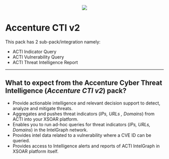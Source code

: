 <p align="center">
<img src="https://user-images.githubusercontent.com/40510780/154049555-33c436c4-ad95-4d66-bc3d-69b91d6b7c92.png"/>
</p>

# **Accenture CTI v2**
 
This pack has 2 sub-pack/integration namely:
- ACTI Indicator Query
- ACTI Vulnerability Query
- ACTI Threat Intelligence Report
_____


## **What to expect from the Accenture Cyber Threat Intelligence (_Accenture CTI v2_) pack?**
- Provide actionable intelligence and relevant decision support to detect, analyze and mitigate threats.
- Aggregates and pushes threat indicators (_IPs, URLs , Domains_) from ACTI into your XSOAR platform.
- Enables you to run ad-hoc queries for threat indicators (_IPs, URLs, Domains_) in the IntelGraph network.
- Provides intel data related to a vulnerability where a CVE ID can be queried.
- Provides access to Intelligence alerts and reports of ACTI IntelGraph in XSOAR platform itself.
